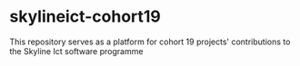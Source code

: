 # skylineict-cohort19
This repository serves as a platform for cohort 19 projects' contributions to the Skyline Ict software programme
